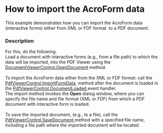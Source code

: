 # How to import the AcroForm data


This example demonstrates how you can import the AcroForm data  (interactive forms) either from XML or FDF format  to a PDF document.


<h3>Description</h3>

For this, do the following.<br />Load a document with interactive forms (e.g., from a file path)&nbsp;to which the data will be imported,&nbsp;into the PDF Viewer&nbsp;using the <a href="https://documentation.devexpress.com/#WPF/DevExpressXpfDocumentViewerDocumentViewerControl_OpenDocumenttopic">DocumentViewerControl.OpenDocument</a> method.<br /><br />To import the&nbsp;AcroForm data either from the XML or FDF format: call the <a href="https://documentation.devexpress.com/#WPF/DevExpressXpfPdfViewerPdfViewerControl_ImportFormDatatopic">PdfViewerControl.ImportFormData&nbsp;</a>&nbsp;method after the document is loaded in the&nbsp;<a href="https://documentation.devexpress.com/#WPF/DevExpressXpfPdfViewerPdfViewerControl_DocumentLoadedtopic">PdfViewerControl.DocumentLoaded </a> event handler.<br />The import method invokes the <strong>Open</strong> dialog window, where you can specify&nbsp;the file name and file format (XML or FDF) from which a PDF document with interactive form is loaded.<br /><br />To&nbsp;save&nbsp;the imported document,&nbsp;(e.g., to a file),&nbsp;call the <a href="https://documentation.devexpress.com/#WPF/DevExpressXpfPdfViewerPdfViewerControl_SaveDocumenttopic">PdfViewerControl.SaveDocument </a>method with a specified file name, including a file path where the imported document&nbsp;will be&nbsp;located.

<br/>


